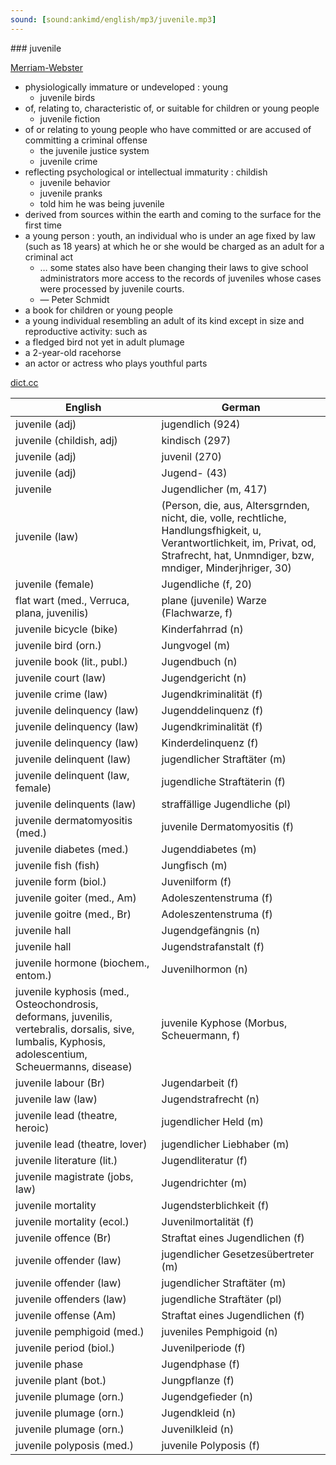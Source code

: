 ```yaml
---
sound: [sound:ankimd/english/mp3/juvenile.mp3]
---
```


\### juvenile

[Merriam-Webster](https://www.merriam-webster.com/dictionary/juvenile)

- physiologically immature or undeveloped : young
    - juvenile birds
- of, relating to, characteristic of, or suitable for children or young people
    - juvenile fiction
- of or relating to young people who have committed or are accused of committing a criminal offense
    - the juvenile justice system
    - juvenile crime
- reflecting psychological or intellectual immaturity : childish
    - juvenile behavior
    - juvenile pranks
    - told him he was being juvenile
- derived from sources within the earth and coming to the surface for the first time
- a young person : youth, an individual who is under an age fixed by law (such as 18 years) at which he or she would be charged as an adult for a criminal act
    - … some states also have been changing their laws to give school administrators more access to the records of juveniles whose cases were processed by juvenile courts.
    - — Peter Schmidt
- a book for children or young people
- a young individual resembling an adult of its kind except in size and reproductive activity: such as
- a fledged bird not yet in adult plumage
- a 2-year-old racehorse
- an actor or actress who plays youthful parts

[dict.cc](https://www.dict.cc/juvenile)

| English        | German       |
| -------------- | ------------ |
| juvenile (adj) | jugendlich (924) |
| juvenile (childish, adj) | kindisch (297) |
| juvenile (adj) | juvenil (270) |
| juvenile (adj) | Jugend- (43) |
| juvenile | Jugendlicher (m, 417) |
| juvenile (law) |  (Person, die, aus, Altersgrnden, nicht, die, volle, rechtliche, Handlungsfhigkeit, u, Verantwortlichkeit, im, Privat, od, Strafrecht, hat, Unmndiger, bzw, mndiger, Minderjhriger, 30) |
| juvenile (female) | Jugendliche (f, 20) |
| flat wart (med., Verruca, plana, juvenilis) | plane (juvenile) Warze (Flachwarze, f) |
| juvenile bicycle (bike) | Kinderfahrrad (n) |
| juvenile bird (orn.) | Jungvogel (m) |
| juvenile book (lit., publ.) | Jugendbuch (n) |
| juvenile court (law) | Jugendgericht (n) |
| juvenile crime (law) | Jugendkriminalität (f) |
| juvenile delinquency (law) | Jugenddelinquenz (f) |
| juvenile delinquency (law) | Jugendkriminalität (f) |
| juvenile delinquency (law) | Kinderdelinquenz (f) |
| juvenile delinquent (law) | jugendlicher Straftäter (m) |
| juvenile delinquent (law, female) | jugendliche Straftäterin (f) |
| juvenile delinquents (law) | straffällige Jugendliche (pl) |
| juvenile dermatomyositis <juvenile DM> (med.) | juvenile Dermatomyositis <juvenile DM> (f) |
| juvenile diabetes (med.) | Jugenddiabetes (m) |
| juvenile fish (fish) | Jungfisch (m) |
| juvenile form (biol.) | Juvenilform (f) |
| juvenile goiter (med., Am) | Adoleszentenstruma (f) |
| juvenile goitre (med., Br) | Adoleszentenstruma (f) |
| juvenile hall | Jugendgefängnis (n) |
| juvenile hall | Jugendstrafanstalt (f) |
| juvenile hormone <JH> (biochem., entom.) | Juvenilhormon <JH> (n) |
| juvenile kyphosis (med., Osteochondrosis, deformans, juvenilis, vertebralis, dorsalis, sive, lumbalis, Kyphosis, adolescentium, Scheuermanns, disease) | juvenile Kyphose (Morbus, Scheuermann, f) |
| juvenile labour (Br) | Jugendarbeit (f) |
| juvenile law (law) | Jugendstrafrecht (n) |
| juvenile lead (theatre, heroic) | jugendlicher Held (m) |
| juvenile lead (theatre, lover) | jugendlicher Liebhaber (m) |
| juvenile literature (lit.) | Jugendliteratur (f) |
| juvenile magistrate (jobs, law) | Jugendrichter (m) |
| juvenile mortality | Jugendsterblichkeit (f) |
| juvenile mortality (ecol.) | Juvenilmortalität (f) |
| juvenile offence (Br) | Straftat eines Jugendlichen (f) |
| juvenile offender (law) | jugendlicher Gesetzesübertreter (m) |
| juvenile offender (law) | jugendlicher Straftäter (m) |
| juvenile offenders (law) | jugendliche Straftäter (pl) |
| juvenile offense (Am) | Straftat eines Jugendlichen (f) |
| juvenile pemphigoid (med.) | juveniles Pemphigoid (n) |
| juvenile period (biol.) | Juvenilperiode (f) |
| juvenile phase | Jugendphase (f) |
| juvenile plant (bot.) | Jungpflanze (f) |
| juvenile plumage (orn.) | Jugendgefieder (n) |
| juvenile plumage (orn.) | Jugendkleid (n) |
| juvenile plumage (orn.) | Juvenilkleid (n) |
| juvenile polyposis <JP> (med.) | juvenile Polyposis <JP> (f) |
